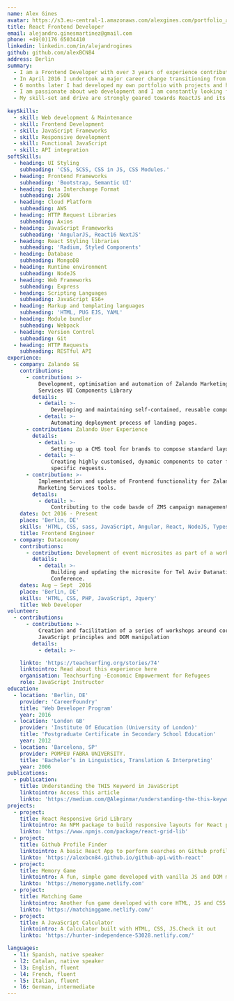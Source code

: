 ```yaml
---
name: Alex Gines
avatar: https://s3.eu-central-1.amazonaws.com/alexgines.com/portfolio_assets/profile-img.png
title: React Frontend Developer
email: alejandro.ginesmartinez@gmail.com
phone: +49(0)176 65034410
linkedin: linkedin.com/in/alejandrogines
github: github.com/alexBCN84
address: Berlin
summary: 
  - I am a Frontend Developer with over 3 years of experience contributing to the Web. 
  - In April 2016 I undertook a major career change transitioning from Education and Languages into Tech. 
  - 6 months later I had developed my own portfolio with projects and had been offered a position at Zalando.
  - I am passionate about web development and I am constantly looking for opportunities to learn.
  - My skill-set and drive are strongly geared towards ReactJS and its ecosystem of tools and libraries.
  
keySkills:
  - skill: Web development & Maintenance
  - skill: Frontend Development
  - skill: JavaScript Frameworks
  - skill: Responsive development
  - skill: Functional JavaScript
  - skill: API integration
softSkills:
  - heading: UI Styling
    subheading: 'CSS, SCSS, CSS in JS, CSS Modules.'
  - heading: Frontend Frameworks
    subheading: 'Bootstrap, Semantic UI'
  - heading: Data Interchange Format
    subheading: JSON
  - heading: Cloud Platform
    subheading: AWS
  - heading: HTTP Request Libraries
    subheading: Axios
  - heading: JavaScript Frameworks
    subheading: 'AngularJS, React16 NextJS'
  - heading: React Styling libraries
    subheading: 'Radium, Styled Components'
  - heading: Database
    subheading: MongoDB
  - heading: Runtime environment
    subheading: NodeJS
  - heading: Web Frameworks
    subheading: Express
  - heading: Scripting Languages
    subheading: JavaScript ES6+
  - heading: Markup and templating languages
    subheading: 'HTML, PUG EJS, YAML'
  - heading: Module bundler
    subheading: Webpack
  - heading: Version Control
    subheading: Git
  - heading: HTTP Requests
    subheading: RESTful API
experience:
  - company: Zalando SE
    contributions:
      - contribution: >-
          Development, optimisation and automation of Zalando Marketing
          Services UI Components Library
        details:
          - detail: >-
              Developing and maintaining self-contained, reusable components to provide a customised user experience.
          - detail: >-
              Automating deployment process of landing pages.
      - contribution: Zalando User Experience
        details:
          - detail: >-
              Setting up a CMS tool for brands to compose standard layouts with editorial content.
          - detail: >-
              Creating highly customised, dynamic components to cater for large campaign
              specific requests.
      - contribution: >-
          Implementation and update of Frontend functionality for Zalando
          Marketing Services tools.
        details:
          - detail: >-
              Contributing to the code basde of ZMS campaign management tooling with development and testing of new features.
    dates: Oct 2016 - Present
    place: 'Berlin, DE'
    skills: 'HTML, CSS, sass, JavaScript, Angular, React, NodeJS, Typescript, NextJs, graphQl, StyledComponents'
    title: Frontend Engineer
  - company: Dataconomy
    contributions:
      - contribution: Development of event microsites as part of a work based training program
        details:
          - detail: >-
              Building and updating the microsite for Tel Aviv Datanatives 2016
              Conference.
    dates: Aug – Sept  2016
    place: 'Berlin, DE'
    skills: 'HTML, CSS, PHP, JavaScript, Jquery'
    title: Web Developer
volunteer:
  - contributions:
      - contribution: >-
          Creation and facilitation of a series of workshops around core
          JavaScript principles and DOM manipulation
        details:
          - detail: >-

    linkto: 'https://teachsurfing.org/stories/74'
    linktointro: Read about this experience here
    organisation: Teachsurfing -Economic Empowerment for Refugees
    role: JavaScript Instructor
education:
  - location: 'Berlin, DE'
    provider: 'CareerFoundry'
    title: 'Web Developer Program'
    year: 2016
  - location: 'London GB'
    provider: 'Institute Of Education (University of London)'
    title: 'Postgraduate Certificate in Secondary School Education'
    year: 2012
  - location: 'Barcelona, SP'
    provider: POMPEU FABRA UNIVERSITY.
    title: 'Bachelor’s in Linguistics, Translation & Interpreting'
    year: 2006
publications: 
  - publication:
    title: Understanding the THIS Keyword in JavaScript
    linktointro: Access this article
    linkto: 'https://medium.com/@Aleginmar/understanding-the-this-keyword-in-javascript-b03c665c7c36'
projects: 
  - project:
    title: React Responsive Grid Library
    linktointro: An NPM package to build responsive layouts for React projects. Check it out
    linkto: 'https://www.npmjs.com/package/react-grid-lib'
  - project:
    title: Github Profile Finder
    linktointro: A basic React App to perform searches on Github profiles. Check it out
    linkto: 'https://alexbcn84.github.io/github-api-with-react'
  - project: 
    title: Memory Game
    linktointro: A fun, simple game developed with vanilla JS and DOM manipulation. Check it out
    linkto: 'https://memorygame.netlify.com'
  - project: 
    title: Matching Game
    linktointro: Another fun game developed with core HTML, JS and CSS. Check it out
    linkto: 'https://matchinggame.netlify.com/'
  - project: 
    title: A JavaScript Calculator
    linktointro: A Calculator built with HTML, CSS, JS.Check it out
    linkto: 'https://hunter-independence-53028.netlify.com/'

languages:
  - l1: Spanish, native speaker
  - l2: Catalan, native speaker
  - l3: English, fluent
  - l4: French, fluent
  - l5: Italian, fluent
  - l6: German, intermediate
---
```


